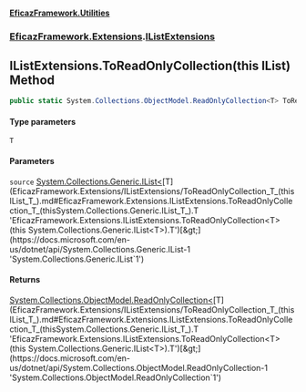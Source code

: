 #### [EficazFramework.Utilities](EficazFrameworkUtilities.md 'EficazFramework Utilities')
### [EficazFramework.Extensions](EficazFrameworkUtilities.md#EficazFramework.Extensions 'EficazFramework.Extensions').[IListExtensions](EficazFramework.Extensions/IListExtensions.md 'EficazFramework.Extensions.IListExtensions')

## IListExtensions.ToReadOnlyCollection<T>(this IList<T>) Method

```csharp
public static System.Collections.ObjectModel.ReadOnlyCollection<T> ToReadOnlyCollection<T>(this System.Collections.Generic.IList<T> source);
```
#### Type parameters

<a name='EficazFramework.Extensions.IListExtensions.ToReadOnlyCollection_T_(thisSystem.Collections.Generic.IList_T_).T'></a>

`T`
#### Parameters

<a name='EficazFramework.Extensions.IListExtensions.ToReadOnlyCollection_T_(thisSystem.Collections.Generic.IList_T_).source'></a>

`source` [System.Collections.Generic.IList&lt;](https://docs.microsoft.com/en-us/dotnet/api/System.Collections.Generic.IList-1 'System.Collections.Generic.IList`1')[T](EficazFramework.Extensions/IListExtensions/ToReadOnlyCollection_T_(thisIList_T_).md#EficazFramework.Extensions.IListExtensions.ToReadOnlyCollection_T_(thisSystem.Collections.Generic.IList_T_).T 'EficazFramework.Extensions.IListExtensions.ToReadOnlyCollection<T>(this System.Collections.Generic.IList<T>).T')[&gt;](https://docs.microsoft.com/en-us/dotnet/api/System.Collections.Generic.IList-1 'System.Collections.Generic.IList`1')

#### Returns
[System.Collections.ObjectModel.ReadOnlyCollection&lt;](https://docs.microsoft.com/en-us/dotnet/api/System.Collections.ObjectModel.ReadOnlyCollection-1 'System.Collections.ObjectModel.ReadOnlyCollection`1')[T](EficazFramework.Extensions/IListExtensions/ToReadOnlyCollection_T_(thisIList_T_).md#EficazFramework.Extensions.IListExtensions.ToReadOnlyCollection_T_(thisSystem.Collections.Generic.IList_T_).T 'EficazFramework.Extensions.IListExtensions.ToReadOnlyCollection<T>(this System.Collections.Generic.IList<T>).T')[&gt;](https://docs.microsoft.com/en-us/dotnet/api/System.Collections.ObjectModel.ReadOnlyCollection-1 'System.Collections.ObjectModel.ReadOnlyCollection`1')